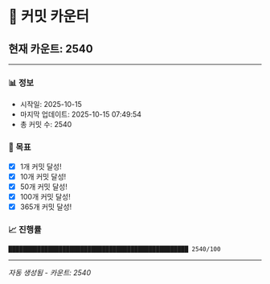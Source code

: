 # 🔢 커밋 카운터

## 현재 카운트: 2540

---

### 📊 정보
- 시작일: 2025-10-15
- 마지막 업데이트: 2025-10-15 07:49:54
- 총 커밋 수: 2540

### 🎯 목표
- [x] 1개 커밋 달성!
- [x] 10개 커밋 달성!
- [x] 50개 커밋 달성!
- [x] 100개 커밋 달성!
- [x] 365개 커밋 달성!

### 📈 진행률
```
██████████████████████████████████████████████████ 2540/100
```

---
*자동 생성됨 - 카운트: 2540*
